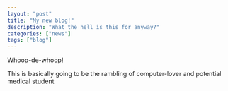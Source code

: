 ```yaml
---
layout: "post"
title: "My new blog!"
description: "What the hell is this for anyway?"
categories: ["news"]
tags: ["blog"]
---
```


Whoop-de-whoop!

This is basically going to be the rambling of computer-lover and potential medical student
